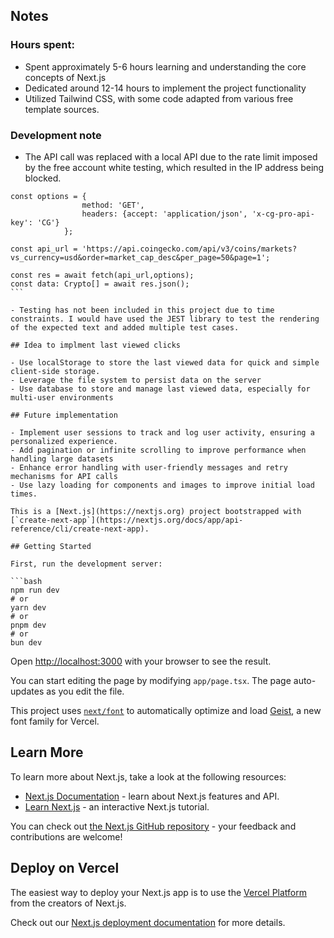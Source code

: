 ## Notes

### Hours spent:

- Spent approximately 5-6 hours learning and understanding the core concepts of Next.js
- Dedicated around 12-14 hours to implement the project functionality
- Utilized Tailwind CSS, with some code adapted from various free template sources.

### Development note

- The API call was replaced with a local API due to the rate limit imposed by the free account white testing, which resulted in the IP address being blocked.

````
const options = {
                method: 'GET',
                headers: {accept: 'application/json', 'x-cg-pro-api-key': 'CG'}
            };

const api_url = 'https://api.coingecko.com/api/v3/coins/markets?vs_currency=usd&order=market_cap_desc&per_page=50&page=1';

const res = await fetch(api_url,options);
const data: Crypto[] = await res.json();
```

- Testing has not been included in this project due to time constraints. I would have used the JEST library to test the rendering of the expected text and added multiple test cases.

## Idea to implment last viewed clicks

- Use localStorage to store the last viewed data for quick and simple client-side storage.
- Leverage the file system to persist data on the server
- Use database to store and manage last viewed data, especially for multi-user environments

## Future implementation

- Implement user sessions to track and log user activity, ensuring a personalized experience.
- Add pagination or infinite scrolling to improve performance when handling large datasets
- Enhance error handling with user-friendly messages and retry mechanisms for API calls
- Use lazy loading for components and images to improve initial load times.

This is a [Next.js](https://nextjs.org) project bootstrapped with [`create-next-app`](https://nextjs.org/docs/app/api-reference/cli/create-next-app).

## Getting Started

First, run the development server:

```bash
npm run dev
# or
yarn dev
# or
pnpm dev
# or
bun dev
````

Open [http://localhost:3000](http://localhost:3000) with your browser to see the result.

You can start editing the page by modifying `app/page.tsx`. The page auto-updates as you edit the file.

This project uses [`next/font`](https://nextjs.org/docs/app/building-your-application/optimizing/fonts) to automatically optimize and load [Geist](https://vercel.com/font), a new font family for Vercel.

## Learn More

To learn more about Next.js, take a look at the following resources:

- [Next.js Documentation](https://nextjs.org/docs) - learn about Next.js features and API.
- [Learn Next.js](https://nextjs.org/learn) - an interactive Next.js tutorial.

You can check out [the Next.js GitHub repository](https://github.com/vercel/next.js) - your feedback and contributions are welcome!

## Deploy on Vercel

The easiest way to deploy your Next.js app is to use the [Vercel Platform](https://vercel.com/new?utm_medium=default-template&filter=next.js&utm_source=create-next-app&utm_campaign=create-next-app-readme) from the creators of Next.js.

Check out our [Next.js deployment documentation](https://nextjs.org/docs/app/building-your-application/deploying) for more details.
